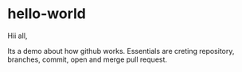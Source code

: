 # hello-world

Hii all,

Its a demo about how github works.
Essentials are creting repository, branches, commit, open and merge pull request.
